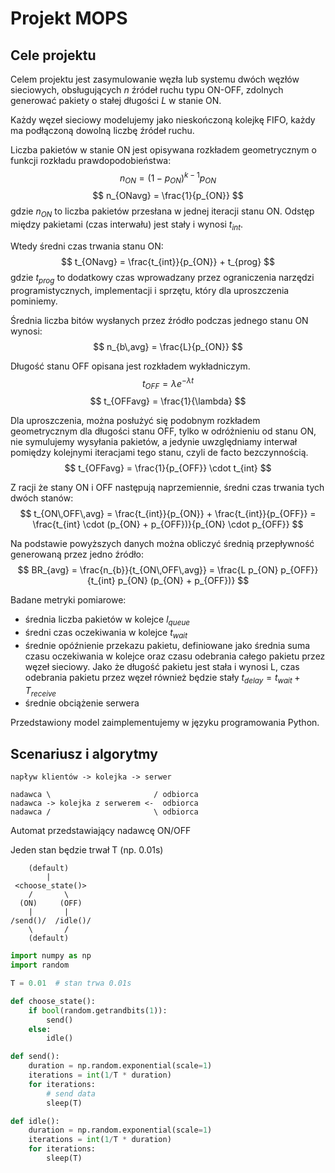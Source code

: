 # Projekt MOPS

## Cele projektu
Celem projektu jest zasymulowanie węzła lub systemu dwóch węzłów sieciowych,
obsługujących $n$ źródeł ruchu typu ON-OFF, zdolnych generować pakiety o
stałej długości $L$ w stanie ON.

Każdy węzeł sieciowy modelujemy jako nieskończoną kolejkę FIFO, każdy ma
podłączoną dowolną liczbę źródeł ruchu.

Liczba pakietów w stanie ON jest opisywana rozkładem geometrycznym o funkcji
rozkładu prawdopodobieństwa:
$$
n_{ON} = (1-p_{ON})^{k-1} p_{ON}
$$
$$
n_{ONavg} = \frac{1}{p_{ON}}
$$
gdzie $n_{ON}$ to liczba pakietów przesłana w jednej iteracji stanu ON.
Odstęp między pakietami (czas interwału) jest stały i wynosi $t_{int}$.

Wtedy średni czas trwania stanu ON:
$$
t_{ONavg} = \frac{t_{int}}{p_{ON}} + t_{prog}
$$
gdzie $t_{prog}$ to dodatkowy czas wprowadzany przez ograniczenia narzędzi
programistycznych, implementacji i sprzętu, który dla uproszczenia pominiemy.

Średnia liczba bitów wysłanych przez źródło podczas jednego stanu ON wynosi:
$$
n_{b\,avg} = \frac{L}{p_{ON}}
$$

Długość stanu OFF opisana jest rozkładem wykładniczym.
$$
t_{OFF} = \lambda e^{-\lambda t}
$$
$$
t_{OFFavg} = \frac{1}{\lambda}
$$

Dla uproszczenia, można posłużyć się podobnym rozkładem geometrycznym dla
długości stanu OFF, tylko w odróżnieniu od stanu ON, nie symulujemy wysyłania
pakietów, a jedynie uwzględniamy interwał pomiędzy kolejnymi iteracjami tego
stanu, czyli de facto bezczynnością.
$$
t_{OFFavg} = \frac{1}{p_{OFF}} \cdot t_{int}
$$

Z racji że stany ON i OFF następują naprzemiennie, średni czas trwania tych dwóch stanów:
$$
t_{ON\,OFF\,avg} = \frac{t_{int}}{p_{ON}} + \frac{t_{int}}{p_{OFF}} = \frac{t_{int} \cdot (p_{ON} + p_{OFF})}{p_{ON} \cdot p_{OFF}}
$$

Na podstawie powyższych danych można obliczyć średnią przepływność generowaną przez jedno źródło:
$$
BR_{avg} = \frac{n_{b}}{t_{ON\,OFF\,avg}} = \frac{L p_{ON} p_{OFF}}{t_{int} p_{ON} (p_{ON} + p_{OFF})}
$$

Badane metryki pomiarowe:
- średnia liczba pakietów w kolejce $l_{queue}$
- średni czas oczekiwania w kolejce $t_{wait}$
- średnie opóźnienie przekazu pakietu, definiowane jako średnia suma czasu
  oczekiwania w kolejce oraz czasu odebrania całego pakietu przez węzeł
  sieciowy. Jako że długość pakietu jest stała i wynosi L, czas odebrania
  pakietu przez węzeł również będzie stały $t_{delay} = t_{wait} + T_{receive}$
- średnie obciążenie serwera

Przedstawiony model zaimplementujemy w języku programowania Python.

## Scenariusz i algorytmy

```
napływ klientów -> kolejka -> serwer

nadawca \                       / odbiorca
nadawca -> kolejka z serwerem <-  odbiorca
nadawca /                       \ odbiorca
```

Automat przedstawiający nadawcę ON/OFF

Jeden stan będzie trwał T (np. 0.01s)

```
    (default)
        |
 <choose_state()>
    /       \
  (ON)     (OFF)
    |       |
/send()/  /idle()/
    \       /
    (default)
```

```python
import numpy as np
import random

T = 0.01  # stan trwa 0.01s

def choose_state():
    if bool(random.getrandbits(1)):
        send()
    else:
        idle()

def send():
    duration = np.random.exponential(scale=1)
    iterations = int(1/T * duration)
    for iterations:
        # send data
        sleep(T)

def idle():
    duration = np.random.exponential(scale=1)
    iterations = int(1/T * duration)
    for iterations:
        sleep(T)
```
